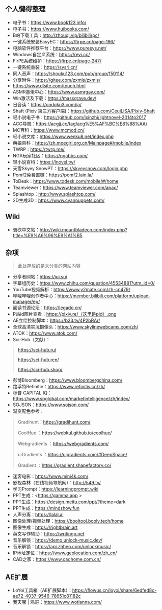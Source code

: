 ## 个人懒得整理
- 电子书：https://www.book123.info/
- 电子书：https://www.huibooks.com/
- B站下载工具：http://zhouql.vip/bilibili/pc/
- 一键系统安装EasyEC：https://firpe.cn/page-196/
- 电脑软件推荐平台：https://www.puresys.net/
- Windows自定义系统：https://revi.cc/
- FirPE系统维护：https://firpe.cn/page-247/
- 一键系统重装：https://sysri.cn/
- 同人音声：https://shouku123.com/pub/group/150114/
- 分享附件：https://gitee.com/zxmls/zxmls/
- https://www.dlsite.com/touch.html
- ASMR基佬中心：https://www.asmrgay.com/
- Win激活及下载：https://massgrave.dev/
- 日音读：https://ondoku3.com/ja/
- Shaft (Pixiv 第三方客户端)：https://github.com/CeuiLiSA/Pixiv-Shaft
- 轻小说电子书：https://github.com/ixinzhi/lightnovel-2014to2017
- ACG导航：https://acgjj.cc/tag/acg%E5%AF%BC%E8%88%AA/
- MC百科：https://www.mcmod.cn/
- 轻小说文库：https://www.wenku8.net/index.php
- 萌娘百科：https://zh.moegirl.org.cn/Mainpage#/mobile/index
- TWRP：https://twrp.me/
- NGA玩家社区：https://ngabbs.com/
- 轻小说百科：https://lnovel.tw/
- 天雪Skyey SnowPT：https://skyeysnow.com/login.php
- Pomf2免费直链：https://pomf2.lain.la/
- ToDesk：https://www.todesk.com/mobile/#/home
- Teamviewer：https://www.teamviewer.com/apac/
- Splashtop：http://www.splashtop.com/
- 2D生成3D：https://www.cyanpuppets.com/
## Wiki
- 骑砍中文站：<http://wiki.mountbladecn.com/index.php?title=%E9%A6%96%E9%A1%B5>
## 杂项
> 此处存放的是未分类的网站内容
- 分享者网站：<https://iui.su/>
- 字幕组历史：<https://www.zhihu.com/question/45534881?utm_id=0/>
- YouTube视频解析：<https://www.y2mate.com/zh-cn479/>
- 哔哩哔哩创作者中心：<https://member.bilibili.com/platform/upload-manager/ep/>
- 阅读书源论坛：<https://legado.cn/>
- P站id图片查看：<https://pixiv.re/（这里是pid）.png>
- AE立绘控制脚本：<https://b23.tv/4P2bRAr/>
- 全球高清实况摄像头：<https://www.skylinewebcams.com/zh/>
- ATOK：<https://www.atok.com/>
- Sci-Hub（文献）：
> https://sci-hub.ru/
> 
> https://sci-hub.ren/
> 
> https://sci-hub.shop/
- 彭博Bloomberg：<https://www.bloombergchina.com/>
- 路孚特Refinitiv：<https://www.refinitiv.cn/zh/>
- 标普 CAPITAL IQ：<https://www.spglobal.com/marketintelligence/zh/index/>
- SOJSON：<https://www.sojson.com/>
- 渐变配色参考：
> Gradihunt：<https://gradihunt.com/>
> 
> CoolHue ：<https://webkul.github.io/coolhue/>
> 
> Webgradients ：<https://webgradients.com/>
> 
> uiGradients ：<https://uigradients.com/#DeepSpace/>
> 
> Gradient ：<https://gradient.shapefactory.co/>
- 迷客电影：<https://www.mini4k.com/>
- 影视森林（在线视频导航网）：<http://549.tv/>
- 学习Prompt：<https://learningprompt.wiki>
- PPT生成：<https://gamma.app >
- PPT生成：<https://design.meitu.com/ppt/?theme=dark>
- PPT生成：<https://mindshow.fun>
- 人声分离：<https://lalal.ai>
- 图像处理/视频处理：<https://booltool.boolv.tech/home>
- 图像生成：<https://rightbrain.art>
- 英文写作辅助：<https://writingo.net>
- 音乐解锁：<https://demo.unlock-music.dev/>
- 音乐解锁：<https://api.zhheo.com/unlockmusic/>
- IP地址定位：<https://www.geolocation.com/zh_cn/>
- CAD之家：https://www.cadhome.com.cn/
## AE扩展
- LoYoi工具箱（AE扩展脚本）：<https://flowus.cn/loyoi/share/6edfed8c-ae72-4037-9546-78651c81182c>
- 我天哪 | 鸡哥：<https://www.wotianna.com/>
